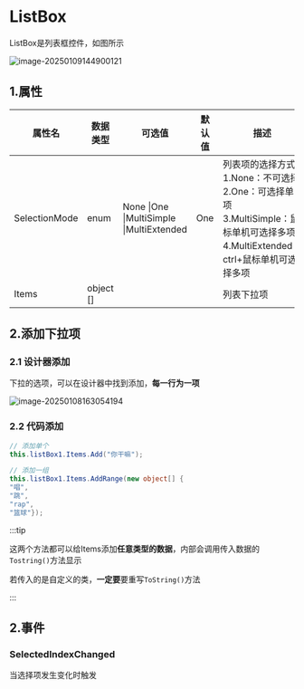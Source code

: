 # ListBox

ListBox是列表框控件，如图所示

![image-20250109144900121](https://gitee.com/xarzhi/picture/raw/master/img/image-20250109144900121.png)









## 1.属性

| 属性名        | 数据类型  | 可选值                                   | 默认值 | 描述                                                         |
| ------------- | --------- | ---------------------------------------- | ------ | ------------------------------------------------------------ |
| SelectionMode | enum      | None \|One \|MultiSimple \|MultiExtended | One    | 列表项的选择方式<br>1.None：不可选择<br>2.One：可选择单项<br>3.MultiSimple：鼠标单机可选择多项<br>4.MultiExtended：ctrl+鼠标单机可选择多项 |
| Items         | object [] |                                          |        | 列表下拉项                                                   |





## 2.添加下拉项

### 2.1 设计器添加

下拉的选项，可以在设计器中找到添加，**每一行为一项**

![image-20250108163054194](https://gitee.com/xarzhi/picture/raw/master/img/image-20250108163054194.png)

### 2.2 代码添加

```c#
// 添加单个
this.listBox1.Items.Add("你干嘛");

// 添加一组
this.listBox1.Items.AddRange(new object[] {
"唱",
"跳",
"rap",
"篮球"});
```

:::tip

这两个方法都可以给Items添加**任意类型的数据**，内部会调用传入数据的`Tostring()`方法显示

若传入的是自定义的类，**一定要**要重写`ToString()`方法

:::







## 2.事件

### SelectedIndexChanged

当选择项发生变化时触发



